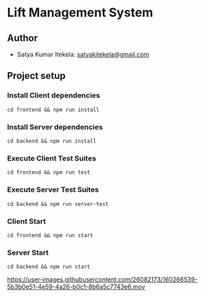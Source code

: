 # Lift Management System

## Author

* Satya Kumar Itekela: satyakitekela@gmail.com

## Project setup

### Install Client dependencies

```
cd frontend && npm run install
```

### Install Server dependencies

```
cd backend && npm run install
```

### Execute Client Test Suites
```
cd frontend && npm run test
```

### Execute Server Test Suites
```
cd backend && npm run server-test
```

### Client Start
```
cd frontend && npm run start
```

### Server Start    
```
cd backend && npm run start
```



https://user-images.githubusercontent.com/26082173/160266539-5b3b0e51-4e59-4a26-b0c1-8b6a5c7743e6.mov

